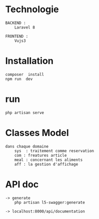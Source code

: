 # Technologie
    BACKEND :
        Laravel 8

    FRONTEND :
        Vujs3

# Installation
    composer  install
    npm run  dev

# run   
    php artisan serve


# Classes Model
    dans chaque domaine 
        sys  : traitement comme reservation
        com : freatures article
        meal : concernant les aliments
        aff : la gestion d'affichage

# API doc
    -> generate 
        php artisan l5-swagger:generate
        
    -> localhost:8000/api/documentation
